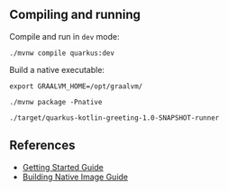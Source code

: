 ## Compiling and running

Compile and run in `dev` mode:

`./mvnw compile quarkus:dev`

Build a native executable:

`export GRAALVM_HOME=/opt/graalvm/`

`./mvnw package -Pnative`

`./target/quarkus-kotlin-greeting-1.0-SNAPSHOT-runner`

## References

* [Getting Started Guide](https://quarkus.io/guides/getting-started-guide) 
* [Building Native Image Guide](https://quarkus.io/guides/building-native-image-guide.html)





